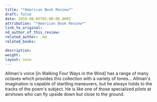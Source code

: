 ```yaml
---
title: "*American Book Review*"
draft: false
date: 2010-08-05T05:00:00.000Z
attribution: "*American Book Review*"
link_to_original:
nd_author_of_this_review:
related_author: .md
related_books:

description:
weight:
layout: none
---
```

Allman's voice [in Walking Four Ways in the Wind] has a range of many octaves which provides this collection with a variety of tones... Allman's imagination is capable of startling maneuvers, but he always holds to the tracks of the poem's subject. He is like one of those specialized pilots at airshows who can fly upside down but close to the ground.

